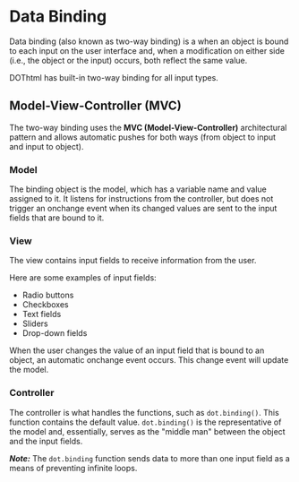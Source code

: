 # Data Binding

Data binding (also known as two-way binding) is a when an object is bound to each input on the user interface and, when a modification on either side (i.e., the object or the input) occurs, both reflect the same value. 

DOThtml has built-in two-way binding for all input types.

## Model-View-Controller (MVC)

The two-way binding uses the **MVC (Model-View-Controller)** architectural pattern and allows automatic pushes for both ways (from object to input and input to object).

### Model

The binding object is the model, which has a variable name and value assigned to it. It listens for instructions from the controller, but does not trigger an onchange event when its changed values are sent to the input fields that are bound to it.

### View

The view contains input fields to receive information from the user.

Here are some examples of input fields:

* Radio buttons
* Checkboxes
* Text fields
* Sliders
* Drop-down fields

When the user changes the value of an input field that is bound to an object, an automatic onchange event occurs. This change event will update the model.

### Controller

The controller is what handles the functions, such as `dot.binding()`. This function contains the default value. `dot.binding()` is the representative of the model and, essentially, serves as the "middle man" between the object and the input fields.

**_Note:_** The `dot.binding` function sends data to more than one input field as a means of preventing infinite loops.